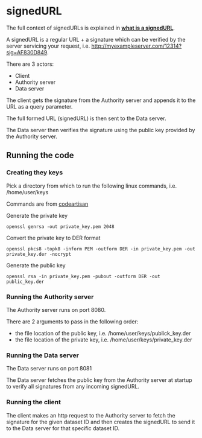 # signedURL

The full context of signedURLs is explained in [**what is a signedURL**](https://abstractprogramming.blogspot.com/2017/10/what-is-signedurl.html).

A signedURL is a regular URL + a signature which can be verified by the server servicing your request, i.e. http://myexampleserver.com/12314?sig=AF830D849.

There are 3 actors:
  - Client
  - Authority server
  - Data server

The client gets the signature from the Authority server and appends it to the URL as a query parameter. 

The full formed URL (signedURL) is then sent to the Data server.

The Data server then verifies the signature using the public key provided by the Authority server.

## Running the code

### Creating they keys
Pick a directory from which to run the following linux commands, i.e. /home/user/keys

Commands are from [codeartisan](http://codeartisan.blogspot.com/2009/05/public-key-cryptography-in-java.html)

Generate the private key
```
openssl genrsa -out private_key.pem 2048
```

Convert the private key to DER format
```
openssl pkcs8 -topk8 -inform PEM -outform DER -in private_key.pem -out private_key.der -nocrypt
```

Generate the public key
```
openssl rsa -in private_key.pem -pubout -outform DER -out public_key.der
```

### Running the Authority server
The Authority server runs on port 8080.

There are 2 arguments to pass in the following order:
- the file location of the public key, i.e. /home/user/keys/publick_key.der
- the file location of the private key, i.e. /home/user/keys/private_key.der

### Running the Data server
The Data server runs on port 8081

The Data server fetches the public key from the Authority server at startup to verify all signatures from any incoming signedURL.

### Running the client
The client makes an http request to the Authority server to fetch the signature for the given dataset ID and then creates the signedURL to send it to the Data server for that specific dataset ID.
